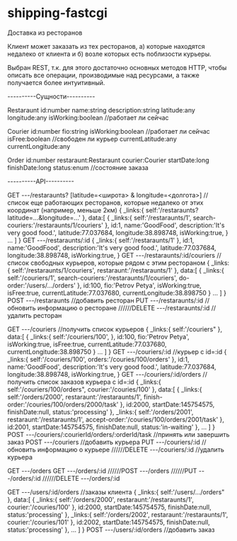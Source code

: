 # shipping-fastcgi

Доставка из ресторанов

Клиент может заказать из тех ресторанов, а) которые находятся недалеко от клиента и б) возле которых есть поблизости курьеры. 

Выбран REST, т.к. для этого достаточно основных методов HTTP, чтобы описать все операции, производимые над ресурсами, а также получается более интуитивный.



----------Сущности----------

Restaraunt
	id:number
	name:string
	description:string
	latitude:any
	longitude:any
	isWorking:boolean //работает ли сейчас

Courier
	id:number
	fio:string
	isWorking:boolean //работает ли сейчас
	isFree:boolean //свободен ли курьер
	currentLatitude:any
	currentLongitude:any

Order
	id:number
	restaraunt:Restaraunt
	courier:Courier
	startDate:long
	finishDate:long
	status:enum //состояние заказа



----------API----------

GET	---/restaraunts? [latitude=<широта> & longitude=<долгота>] // список еще работающих ресторанов, которые недалеко от этих координат (например, меньше 2км)
{
   _links:{
	self:'/restaraunts?latitude=...&longitude=...'
   },
   data:[
      {
	_links:{
	   self:'/restaraunts/1',
	   search-couriers:'/restaraunts/1/couriers'
	},
	id:1,
   	name:'GoodFood',
   	description:'It's very good food.',
   	latitude:77.037684,
   	longitude:38.898748,
	isWorking:true,
      }
      ...
   ]
}
GET	---/restaraunts/:id
{
	_links:{
	   self:'/restaraunts/1'
	},
	id:1,
   	name:'GoodFood',
   	description:'It's very good food.',
   	latitude:77.037684,
   	longitude:38.898748,
	isWorking:true,
}
GET	---/restaraunts/:id/couriers //список свободных курьеров, которые рядом с этим рестораном
{
   _links:{
	self:'/restaraunts/1/couriers',
	restaraunt:'/restaraunts/1'
   },
   data:[
      {
	_links:{
	   self:'/couriers/1',
	   search-couriers:'/restaraunts/1/couriers',
	   do-order:'/users/.../orders'
	},
	id:100,
	fio:'Petrov Petya',
	isWorking:true,
	isFree:true,
	currentLatitude:77.037680,
	currentLongitude:38.898750
      }
      ... 
   ]
}
POST	---/restaraunts //добавить ресторан
PUT	---/restaraunts/:id //обновить информацию о ресторане
//////DELETE	---/restaraunts/:id //удалить ресторан

GET	---/couriers //получить список курьеров
{
   _links:{
	self:'/couriers"
   },
   data:[
      {
	_links:{
	   self:'/couriers/100',
	},
	id:100,
	fio:'Petrov Petya',
	isWorking:true,
	isFree:true,
	currentLatitude:77.037680,
	currentLongitude:38.898750
      }
      ...
   ]
}
GET	---/couriers/:id //курьер с id=:id
{
	_links:{
	   self:'/couriers/100',
	   orders:'/couries/100/orders'
	},
	id:1,
   	name:'GoodFood',
   	description:'It's very good food.',
   	latitude:77.037684,
   	longitude:38.898748,
	isWorking:true,
}
GET	---/couriers/:id/orders //получить список заказов курьера с id=:id
{
   _links:{
	self:'/couriers/100/orders",
	courier:'/couries/100'
   },
   data:[
      {
	_links:{
	   self:'/orders/2000',
	   restaraunt:'/restaraunts/1',
	   finish-order:'/couries/100/orders/2000/task'
	},
	id:2000,
	startDate:145754575,
	finishDate:null,
	status:'processing'
      },
	_links:{
	   self:'/orders/2001',
	   restaraunt:'/restaraunts/1',
	   accept-order:'/couries/100/orders/2001/task'
	},
	id:2001,
	startDate:145754575,
	finishDate:null,
	status:'in-waiting'
      },
      ...
   ]
}
POST	---/couriers/:courierId/orders/:orderId/task //принять или  завершить заказ
POST	---/couriers //добавить курьера
PUT	---/couriers/:id //обновить информацию о курьере
//////DELETE	---/couriers/:id //удалить курьера

GET	---/orders
GET	---/orders/:id
//////POST	---/orders
//////PUT	---/orders/:id
//////DELETE	---/orders/:id

GET	---/users/:id/orders //заказы клиента
{
   _links:{
	self:'/users/.../orders"
   },
   data:[
      {
	_links:{
	   self:'/orders/2000',
	   restaraunt:'/restaraunts/1',
	   courier:'/couries/100'
	},
	id:2000,
	startDate:145754575,
	finishDate:null,
	status:'processing'
      },
	_links:{
	   self:'/orders/2002',
	   restaraunt:'/restaraunts/1',
	   courier:'/couries/101'
	},
	id:2002,
	startDate:145754575,
	finishDate:null,
	status:'processing'
      },
      ...
   ]
}
POST	---/users/:id/orders //добавить заказ
	

